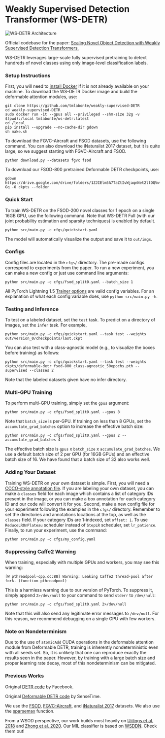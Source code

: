 # Weakly Supervised Detection Transformer (WS-DETR)

![WS-DETR Architecture](ws-detr.png)

Official codebase for the paper: [Scaling Novel Object Detection with Weakly Supervised Detection Transformers.](https://arxiv.org/abs/2207.05205)

WS-DETR leverages large-scale fully supervised pretraining to detect hundreds of novel classes using only image-level classification labels.

### Setup Instructions
First, you will need to [install Docker](https://docs.docker.com/engine/install/ubuntu/) if it is not already available on your machine. To download the WS-DETR Docker image and build the deformable attention modules, use:

```
git clone https://github.com/tmlabonte/weakly-supervised-DETR
cd weakly-supervised-DETR
sudo docker run -it --gpus all --privileged --shm-size 32g -v $(pwd):/local tmlabonte/ws-detr:latest
cd /local
pip install --upgrade --no-cache-dir gdown
sh make.sh
```

To download the FGVC-Aircraft and FSOD datasets, use the following command. You can also download the iNaturalist 2017 dataset, but it is quite large, so we suggest starting with FGVC-Aircraft and FSOD.

`python download.py --datasets fgvc fsod`

To download our FSOD-800 pretrained Deformable DETR checkpoints, use:

`gdown https://drive.google.com/drive/folders/1ZJIElm5A7TaZtIvWjaqnNet2llDQVwGq -O ckpts --folder`

### Quick Start
To train WS-DETR on the FSOD-200 novel classes for 1 epoch on a single 16GB GPU, use the following command. Note that WS-DETR Full (with our joint probability estimation and sparsity techniques) is enabled by default.

`python src/main.py -c cfgs/quickstart.yaml`

The model will automatically visualize the output and save it to `out/imgs`.

### Configs
Config files are located in the `cfgs/` directory. The pre-made configs correspond to experiments from the paper. To run a new experiment, you can make a new config or just use command line arguments:

`python src/main.py -c cfgs/fsod_split0.yaml --batch_size 1`

All PyTorch Lightning 1.5 [Trainer options](https://pytorch-lightning.readthedocs.io/en/1.5.1/common/trainer.html#trainer-flags) are valid config variables. For an explanation of what each config variable does, use `python src/main.py -h`.

### Testing and Inference
To test on a labeled dataset, set the `test` task. To predict on a directory of images, set the `infer` task. For example,

`python src/main.py -c cfgs/quickstart.yaml --task test --weights out/version_0/checkpoints/last.ckpt`

You can also test with a class-agnostic model (e.g., to visualize the boxes before training) as follows:

`python src/main.py -c cfgs/quickstart.yaml --task test --weights ckpts/deformable-detr_fsod-800_class-agnostic_50epochs.pth --supervised --classes 2`

Note that the labeled datasets given have no infer directory.

### Multi-GPU Training
To perform multi-GPU training, simply set the `gpus` argument:

`python src/main.py -c cfgs/fsod_split0.yaml --gpus 8`

Note that `batch_size` is per-GPU. If training on less than 8 GPUs, set the `accumulate_grad_batches` option to increase the effective batch size:

`python src/main.py -c cfgs/fsod_split0.yaml --gpus 2 --accumulate_grad_batches 4`

The effective batch size is `gpus` x `batch_size` x `accumulate_grad_batches`. We use a default batch size of 2 per GPU (for 16GB GPUs) and an effective batch size of 16. We have found that a batch size of 32 also works well.

### Adding Your Dataset
Training WS-DETR on your own dataset is simple. First, you will need a [COCO-style annotation file](https://cocodataset.org/#format-data). If you are labeling your own dataset, you can make a `classes` field for each image which contains a list of category IDs present in the image, or you can make a box annotation for each category ID and our code will convert it for you. Second, make a new config file for your experiment following the examples in the `cfgs/` directory. Remember to set the directories and annotations locations at the top, as well as the `classes` field. If your category IDs are 1-indexed, set `offset: 1`. To use `ReduceLROnPlateau` scheduler instead of `StepLR` scheduler, set `lr_patience`. Finally, to run your experiment, use the command:

`python src/main.py -c cfgs/my_config.yaml`

### Suppressing Caffe2 Warning
When training, especially with multiple GPUs and workers, you may see this warning:

`[W pthreadpool-cpp.cc:88] Warning: Leaking Caffe2 thread-pool after fork. (function pthreadpool)`

This is a harmless warning due to our version of PyTorch. To suppress it, simply append `2>/dev/null` to your command to send `stderr` to `/dev/null`:

`python src/main.py -c cfgs/fsod_split0.yaml 2>/dev/null`

Note that this will also send any legitimate error messages to `/dev/null`. For this reason, we recommend debugging on a single GPU with few workers.

### Note on Nondeterminism
Due to the use of `atomicAdd` CUDA operations in the deformable attention module from Deformable DETR, training is inherently nondeterministic even with all seeds set. So, it is unlikely that one can reproduce exactly the results seen in the paper. However, by training with a large batch size and proper learning rate decay, most of this nondeterminism can be mitigated.

### Previous Works
Original [DETR code](https://github.com/facebookresearch/detr) by Facebook.

Original [Deformable DETR code](https://github.com/fundamentalvision/Deformable-DETR) by SenseTime.

We use the [FSOD](https://arxiv.org/abs/1908.01998), [FGVC-Aircraft](https://arxiv.org/abs/1306.5151), and [iNaturalist 2017](https://arxiv.org/abs/1707.06642) datasets. We also use the [sparsemax](https://arxiv.org/abs/1602.02068) function.

From a WSOD perspective, our work builds most heavily on [Uijlings et al. 2018](https://arxiv.org/abs/1708.06128) and [Zhong et al. 2020](https://arxiv.org/abs/2007.07986). Our MIL classifier is based on [WSDDN](https://arxiv.org/abs/1511.02853). Check them out!
